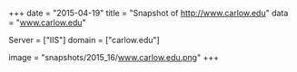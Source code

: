 
+++
date = "2015-04-19"
title = "Snapshot of http://www.carlow.edu"
data = "www.carlow.edu"

Server = ["IIS"]
domain = ["carlow.edu"]

  image = "snapshots/2015_16/www.carlow.edu.png"
+++
#
